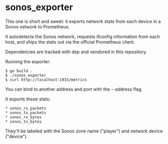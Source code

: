 sonos_exporter
==============

This one is short and sweet: it exports network stats from each device
in a Sonos network to Prometheus.

It autodetects the Sonos network, requests ifconfig information from
each host, and ships the stats out via the official Prometheus client.

Dependencies are tracked with dep and vendored in this repository.

Running the exporter:

    $ go build .
    $ ./sonos_exporter
    $ curl http://localhost:1915/metrics

You can bind to another address and port with the --address flag.

It exports these stats:

    * sonos_rx_packets
    * sonos_tx_packets
    * sonos_rx_bytes
    * sonos_tx_bytes

They'll be labeled with the Sonos zone name ("player") and network
device ("device").
